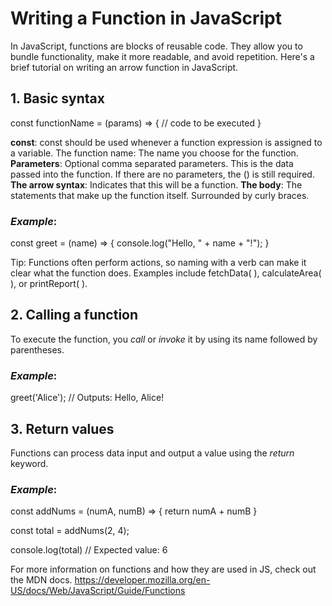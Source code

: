 # Writing a Function in JavaScript

In JavaScript, functions are blocks of reusable code. They allow you to bundle functionality, make it more readable, and avoid repetition. Here's a brief tutorial on writing an arrow function in JavaScript.

## 1. Basic syntax

const functionName = (params) => {
// code to be executed
}

**const**: const should be used whenever a function expression is assigned to a variable.
The function name: The name you choose for the function.
**Parameters**: Optional comma separated parameters. This is the data passed into the function. If there are no parameters, the () is still required.
**The arrow syntax**: Indicates that this will be a function.
**The body**: The statements that make up the function itself. Surrounded by curly braces.

### **_Example_**:

const greet = (name) => {
console.log("Hello, " + name + "!");
}

Tip: Functions often perform actions, so naming with a verb can make it clear what the function does. Examples include fetchData( ), calculateArea( ), or printReport( ).

## 2. Calling a function

To execute the function, you _call_ or _invoke_ it by using its name followed by parentheses.

### **_Example_**:

greet('Alice'); // Outputs: Hello, Alice!

## 3. Return values

Functions can process data input and output a value using the _return_ keyword.

### **_Example_**:

const addNums = (numA, numB) => {
return numA + numB
}

const total = addNums(2, 4);

console.log(total) // Expected value: 6

For more information on functions and how they are used in JS, check out the MDN docs.
https://developer.mozilla.org/en-US/docs/Web/JavaScript/Guide/Functions

